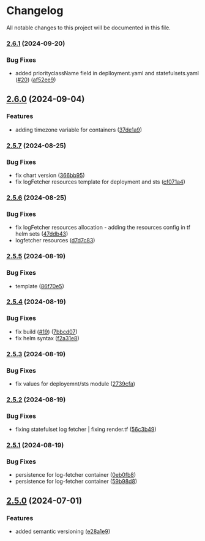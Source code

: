 # Changelog

All notable changes to this project will be documented in this file.

### [2.6.1](https://github.com/axetrading/terraform-helm-aws-deployment/compare/v2.6.0...v2.6.1) (2024-09-20)


### Bug Fixes

* added priorityclassName field in deplloyment.yaml and statefulsets.yaml ([#20](https://github.com/axetrading/terraform-helm-aws-deployment/issues/20)) ([af52ee9](https://github.com/axetrading/terraform-helm-aws-deployment/commit/af52ee99e4eaa35967a0e5b1c3b17f5bba2b514b))

## [2.6.0](https://github.com/axetrading/terraform-helm-aws-deployment/compare/v2.5.7...v2.6.0) (2024-09-04)


### Features

* adding timezone variable for containers ([37de1a9](https://github.com/axetrading/terraform-helm-aws-deployment/commit/37de1a99fdc726945a78cd77086a6b57abc3fac6))

### [2.5.7](https://github.com/axetrading/terraform-helm-aws-deployment/compare/v2.5.6...v2.5.7) (2024-08-25)


### Bug Fixes

* fix chart version ([366bb95](https://github.com/axetrading/terraform-helm-aws-deployment/commit/366bb9519038a197d36887185bb2d7c152938ccf))
* fix logFetcher resources template for deployment and sts ([cf071a4](https://github.com/axetrading/terraform-helm-aws-deployment/commit/cf071a4a78393508149a9d148f616079eede9bcb))

### [2.5.6](https://github.com/axetrading/terraform-helm-aws-deployment/compare/v2.5.5...v2.5.6) (2024-08-25)


### Bug Fixes

* fix logFetcher resources allocation - adding the resources config in tf helm sets ([47ddb43](https://github.com/axetrading/terraform-helm-aws-deployment/commit/47ddb431b121c33a71482f0e000964071730bb65))
* logfetcher resources ([d7d7c83](https://github.com/axetrading/terraform-helm-aws-deployment/commit/d7d7c831b1ab25c0091d69a584f81002c2433ee4))

### [2.5.5](https://github.com/axetrading/terraform-helm-aws-deployment/compare/v2.5.4...v2.5.5) (2024-08-19)


### Bug Fixes

* template ([86f70e5](https://github.com/axetrading/terraform-helm-aws-deployment/commit/86f70e5f7d008d6686711341ed57246fc256fadc))

### [2.5.4](https://github.com/axetrading/terraform-helm-aws-deployment/compare/v2.5.3...v2.5.4) (2024-08-19)


### Bug Fixes

* fix build ([#19](https://github.com/axetrading/terraform-helm-aws-deployment/issues/19)) ([7bbcd07](https://github.com/axetrading/terraform-helm-aws-deployment/commit/7bbcd07bd7fbf2c1629504ba92750574ff2689fc))
* fix helm syntax ([f2a31e8](https://github.com/axetrading/terraform-helm-aws-deployment/commit/f2a31e8bd60d89e6609d693b9f794d8e0360040d))

### [2.5.3](https://github.com/axetrading/terraform-helm-aws-deployment/compare/v2.5.2...v2.5.3) (2024-08-19)


### Bug Fixes

* fix values for deployemnt/sts module ([2739cfa](https://github.com/axetrading/terraform-helm-aws-deployment/commit/2739cfa416e5da90090b7e435b3634fc1ebb6e84))

### [2.5.2](https://github.com/axetrading/terraform-helm-aws-deployment/compare/v2.5.1...v2.5.2) (2024-08-19)


### Bug Fixes

* fixing statefulset log fetcher | fixing render.tf ([56c3b49](https://github.com/axetrading/terraform-helm-aws-deployment/commit/56c3b491c40837d23522e21519a8e60aac19b740))

### [2.5.1](https://github.com/axetrading/terraform-helm-aws-deployment/compare/v2.5.0...v2.5.1) (2024-08-19)


### Bug Fixes

* persistence for log-fetcher container ([0eb0fb8](https://github.com/axetrading/terraform-helm-aws-deployment/commit/0eb0fb8cdf3c93de570939aa5179b203b876f20d))
* persistence for log-fetcher container ([59b98d8](https://github.com/axetrading/terraform-helm-aws-deployment/commit/59b98d829dd400420342be5c4e8f8546f4515a42))

## [2.5.0](https://github.com/axetrading/terraform-helm-aws-deployment/compare/v2.4.4...v2.5.0) (2024-07-01)


### Features

* added semantic versioning ([e28a1e9](https://github.com/axetrading/terraform-helm-aws-deployment/commit/e28a1e9ffcb4e644ccf18a2639f6d0e2d27f5e16))
